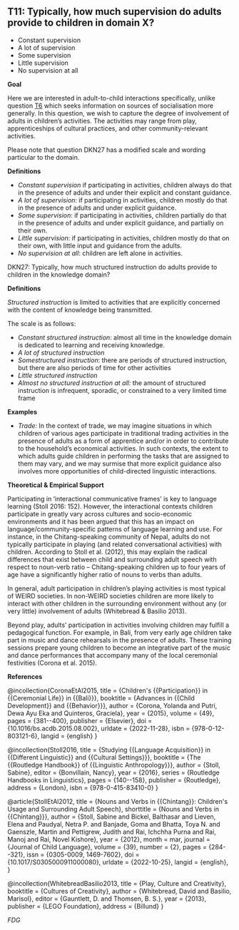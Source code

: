
## T11: Typically, how much supervision do adults provide to children in domain X?

- Constant supervision
- A lot of supervision
- Some supervision
- Little supervision
- No supervision at all



**Goal**

Here we are interested in adult-to-child interactions specifically, unlike question [T6](https://www.google.com/url?q=https%3A%2F%2Fsites.google.com%2Fview%2Frs210205edomains-questionnaire%2Fhome%23h.wrnznasw7ysz&sa=D&sntz=1&usg=AOvVaw0UooR21z09COoC0-Rchl6k) which seeks information on sources of socialisation more generally. In this question, we wish to capture the degree of involvement of adults in children’s activities. The activities may range from play, apprenticeships of cultural practices, and other community-relevant activities.



Please note that question DKN27 has a modified scale and wording particular to the domain.



**Definitions**

- *Constant supervision* if participating in activities, children always do that in the presence of adults and under their explicit and constant guidance.
- *A lot of supervision*: if participating in activities, children mostly do that in the presence of adults and under explicit guidance.
- *Some supervision*: if participating in activities, children partially do that in the presence of adults and under explicit guidance, and partially on their own.
- *Little supervision*: if participating in activities, children mostly do that on their own, with little input and guidance from the adults.
- *No supervision at all*: children are left alone in activities.






DKN27: Typically, how much structured instruction do adults provide to children in the knowledge domain?



**Definitions**

*Structured instruction* is limited to activities that are explicitly concerned with the content of knowledge being transmitted.



The scale is as follows:

- *Constant structured instruction*: almost all time in the knowledge domain is dedicated to learning and receiving knowledge.
- *A lot of structured instruction*
- *Somestructured instruction*: there are periods of structured instruction, but there are also periods of time for other activities
- *Little structured instruction*
- *Almost no structured instruction at all:* the amount of structured instruction is infrequent, sporadic, or constrained to a very limited time frame






**Examples**

- *Trade:* In the context of trade, we may imagine situations in which children of various ages participate in traditional trading activities in the presence of adults as a form of apprentice and/or in order to contribute to the household’s economical activities. In such contexts, the extent to which adults guide children in performing the tasks that are assigned to them may vary, and we may surmise that more explicit guidance also involves more opportunities of child-directed linguistic interactions.




**Theoretical & Empirical Support**

Participating in ‘interactional communicative frames’ is key to language learning (Stoll 2016: 152). However, the interactional contexts children participate in greatly vary across cultures and socio-economic environments and it has been argued that this has an impact on language/community-specific patterns of language learning and use. For instance, in the Chitang-speaking community of Nepal, adults do not typically participate in playing (and related conversational activities) with children. According to Stoll et al. (2012), this may explain the radical differences that exist between child and surrounding adult speech with respect to noun-verb ratio – Chitang-speaking children up to four years of age have a significantly higher ratio of nouns to verbs than adults.



In general, adult participation in children’s playing activities is most typical of WEIRD societies. In non-WEIRD societies children are more likely to interact with other children in the surrounding environment without any (or very little) involvement of adults (Whitebread & Basilio 2013).



Beyond play, adults’ participation in activities involving children may fulfill a pedagogical function. For example, in Bali, from very early age children take part in music and dance rehearsals in the presence of adults. These training sessions prepare young children to become an integrative part of the music and dance performances that accompany many of the local ceremonial festivities (Corona et al. 2015).


**References**

@incollection{CoronaEtAl2015,
  title = {Children's {{Participation}} in {{Ceremonial Life}} in {{Bali}}},
  booktitle = {Advances in {{Child Development}} and {{Behavior}}},
  author = {Corona, Yolanda and Putri, Dewa Ayu Eka and Quinteros, Graciela},
  year = {2015},
  volume = {49},
  pages = {381--400},
  publisher = {Elsevier},
  doi = {10.1016/bs.acdb.2015.08.002},
  urldate = {2022-11-28},
  isbn = {978-0-12-803121-6},
  langid = {english}
}

@incollection{Stoll2016,
  title = {Studying {{Language Acquisition}} in {{Different Linguistic}} and {{Cultural Settings}}},
  booktitle = {The {{Routledge Handbook}} of {{Linguistic Anthropology}}},
  author = {Stoll, Sabine},
  editor = {Bonvillain, Nancy},
  year = {2016},
  series = {Routledge Handbooks in Linguistics},
  pages = {140--158},
  publisher = {Routledge},
  address = {London},
  isbn = {978-0-415-83410-0}
}

@article{StollEtAl2012,
  title = {Nouns and Verbs in {{Chintang}}: Children's Usage and Surrounding Adult Speech},
  shorttitle = {Nouns and Verbs in {{Chintang}}},
  author = {Stoll, Sabine and Bickel, Balthasar and Lieven, Elena and Paudyal, Netra P. and Banjade, Goma and Bhatta, Toya N. and Gaenszle, Martin and Pettigrew, Judith and Rai, Ichchha Purna and Rai, Manoj and Rai, Novel Kishore},
  year = {2012},
  month = mar,
  journal = {Journal of Child Language},
  volume = {39},
  number = {2},
  pages = {284--321},
  issn = {0305-0009, 1469-7602},
  doi = {10.1017/S0305000911000080},
  urldate = {2022-10-25},
  langid = {english},
}

@incollection{WhitebreadBasilio2013,
  title = {Play, Culture and Creativity},
  booktitle = {Cultures of Creativity},
  author = {Whitebread, David and Basilio, Marisol},
  editor = {Gauntlett, D. and Thomsen, B. S.},
  year = {2013},
  publisher = {LEGO Foundation},
  address = {Billund}
}



*FDG*
